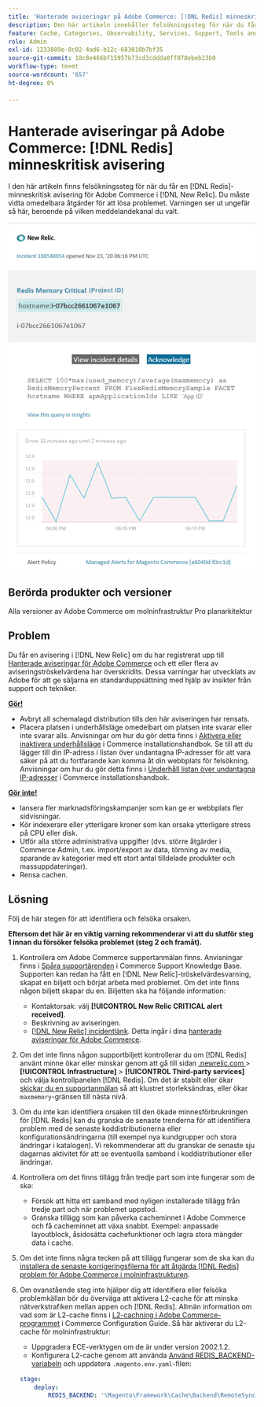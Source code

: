 ```yaml
---
title: 'Hanterade aviseringar på Adobe Commerce: [!DNL Redis] minneskritisk avisering'
description: Den här artikeln innehåller felsökningssteg för när du får en  [!DNL Redis] minneskritisk avisering för Adobe Commerce i [!DNL New Relic]. Du måste vidta omedelbara åtgärder för att lösa problemet.
feature: Cache, Categories, Observability, Services, Support, Tools and External Services, Variables
role: Admin
exl-id: 1233889e-8c02-4ad6-b12c-683010b7bf35
source-git-commit: 18c8e466bf15957b73cd3cddda8ff078ebeb23b0
workflow-type: tm+mt
source-wordcount: '657'
ht-degree: 0%

---
```


# Hanterade aviseringar på Adobe Commerce: [!DNL Redis] minneskritisk avisering

I den här artikeln finns felsökningssteg för när du får en [!DNL Redis]-minneskritisk avisering för Adobe Commerce i [!DNL New Relic]. Du måste vidta omedelbara åtgärder för att lösa problemet. Varningen ser ut ungefär så här, beroende på vilken meddelandekanal du valt.

![new_relic_redis_memory_critical.png](../../assets/managed-alerts/new_relic_redis_memory_critical.png)

## Berörda produkter och versioner

Alla versioner av Adobe Commerce om molninfrastruktur Pro planarkitektur

## Problem

Du får en avisering i [!DNL New Relic] om du har registrerat upp till [Hanterade aviseringar för Adobe Commerce](managed-alerts-for-magento-commerce.md) och ett eller flera av aviseringströskelvärdena har överskridits. Dessa varningar har utvecklats av Adobe för att ge säljarna en standarduppsättning med hjälp av insikter från support och tekniker.

**<u>Gör!</u>**

* Avbryt all schemalagd distribution tills den här aviseringen har rensats.
* Placera platsen i underhållsläge omedelbart om platsen inte svarar eller inte svarar alls. Anvisningar om hur du gör detta finns i [Aktivera eller inaktivera underhållsläge](https://experienceleague.adobe.com/sv/docs/commerce-operations/installation-guide/tutorials/maintenance-mode) i Commerce installationshandbok. Se till att du lägger till din IP-adress i listan över undantagna IP-adresser för att vara säker på att du fortfarande kan komma åt din webbplats för felsökning. Anvisningar om hur du gör detta finns i [Underhåll listan över undantagna IP-adresser](https://experienceleague.adobe.com/sv/docs/commerce-operations/installation-guide/tutorials/maintenance-mode#maintain-the-list-of-exempt-ip-addresses) i Commerce installationshandbok.

**<u>Gör inte!</u>**

* lansera fler marknadsföringskampanjer som kan ge er webbplats fler sidvisningar.
* Kör indexerare eller ytterligare kroner som kan orsaka ytterligare stress på CPU eller disk.
* Utför alla större administrativa uppgifter (dvs. större åtgärder i Commerce Admin, t.ex. import/export av data, tömning av media, sparande av kategorier med ett stort antal tilldelade produkter och massuppdateringar).
* Rensa cachen.

## Lösning

Följ de här stegen för att identifiera och felsöka orsaken.

**Eftersom det här är en viktig varning rekommenderar vi att du slutför steg 1 innan du försöker felsöka problemet (steg 2 och framåt).**

1. Kontrollera om Adobe Commerce supportanmälan finns. Anvisningar finns i [Spåra supportärenden](https://experienceleague.adobe.com/sv/docs/commerce-knowledge-base/kb/help-center-guide/magento-help-center-user-guide#track-support-case) i Commerce Support Knowledge Base. Supporten kan redan ha fått en [!DNL New Relic]-tröskelvärdesvarning, skapat en biljett och börjat arbeta med problemet. Om det inte finns någon biljett skapar du en. Biljetten ska ha följande information:

   * Kontaktorsak: välj **[!UICONTROL New Relic CRITICAL alert received]**.
   * Beskrivning av aviseringen.
   * [[!DNL New Relic] incidentlänk](https://docs.newrelic.com/docs/alerts-applied-intelligence/new-relic-alerts/alert-incidents/view-violation-event-details-incidents/). Detta ingår i dina [hanterade aviseringar för Adobe Commerce](managed-alerts-for-magento-commerce.md).

1. Om det inte finns någon supportbiljett kontrollerar du om [!DNL Redis] använt minne ökar eller minskar genom att gå till sidan [.newrelic.com ](https://login.newrelic.com) > **[!UICONTROL Infrastructure]** > **[!UICONTROL Third-party services]** och välja kontrollpanelen [!DNL Redis]. Om det är stabilt eller ökar [skickar du en supportanmälan](https://experienceleague.adobe.com/sv/docs/commerce-knowledge-base/kb/help-center-guide/magento-help-center-user-guide#support-case) så att klustret storleksändras, eller ökar `maxmemory`-gränsen till nästa nivå.
1. Om du inte kan identifiera orsaken till den ökade minnesförbrukningen för [!DNL Redis] kan du granska de senaste trenderna för att identifiera problem med de senaste koddistributionerna eller konfigurationsändringarna (till exempel nya kundgrupper och stora ändringar i katalogen). Vi rekommenderar att du granskar de senaste sju dagarnas aktivitet för att se eventuella samband i koddistributioner eller ändringar.
1. Kontrollera om det finns tillägg från tredje part som inte fungerar som de ska:

   * Försök att hitta ett samband med nyligen installerade tillägg från tredje part och när problemet uppstod.
   * Granska tillägg som kan påverka cacheminnet i Adobe Commerce och få cacheminnet att växa snabbt. Exempel: anpassade layoutblock, åsidosätta cachefunktioner och lagra stora mängder data i cache.

1. Om det inte finns några tecken på att tillägg fungerar som de ska kan du [installera de senaste korrigeringsfilerna för att åtgärda [!DNL Redis] problem för Adobe Commerce i molninfrastrukturen](https://experienceleague.adobe.com/sv/docs/commerce-knowledge-base/kb/troubleshooting/miscellaneous/install-latest-patches-to-fix-magento-redis-issues).
1. Om ovanstående steg inte hjälper dig att identifiera eller felsöka problemkällan bör du överväga att aktivera L2-cache för att minska nätverkstrafiken mellan appen och [!DNL Redis]. Allmän information om vad som är L2-cache finns i [L2-cachning i Adobe Commerce-programmet](https://experienceleague.adobe.com/sv/docs/commerce-operations/configuration-guide/cache/level-two-cache) i Commerce Configuration Guide. Så här aktiverar du L2-cache för molninfrastruktur:

   * Uppgradera ECE-verktygen om de är under version 2002.1.2.
   * Konfigurera L2-cache genom att använda [Använd REDIS\_BACKEND-variabeln](https://experienceleague.adobe.com/sv/docs/commerce-on-cloud/user-guide/configure/env/stage/variables-deploy#redis_backend) och uppdatera `.magento.env.yaml`-filen:

   ```yaml
   stage:
       deploy:
           REDIS_BACKEND: '\Magento\Framework\Cache\Backend\RemoteSynchronizedCache'
   ```
